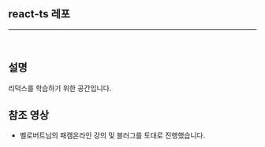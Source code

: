 ## react-ts 레포

<hr>
<br>

## 설명

리덕스를 학습하기 위한 공간입니다.

## 참조 영상

- 벨로버트님의 패캠온라인 강의 및 블러그를 토대로 진행했습니다.
